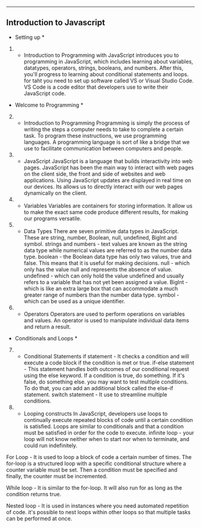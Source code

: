 --------------------------
Introduction to Javascript
--------------------------




* Setting up *

1) - Introduction to Programming with JavaScript
introduces you to programming in JavaScript, which includes learning about variables, datatypes, operators, strings, booleans, and numbers. After this, you'll progress to learning about conditional statements and loops. for taht you need to set up software called VS or Visual Studio Code. VS Code is a code editor that developers use to write their JavaScript code.




* Welcome to Programming *

2) - Introduction to Programming
Programming is simply the process of writing the steps a computer needs to take to complete a certain task. To program these instructions, we use programming languages. A programming language is sort of like a bridge that we use to facilitate communication between computers and people. 

3) - JavaScript
JavaScript is a language that builds interactivity into web pages. JavaScript has been the main way to interact with web pages on the client side, the front and side of websites and web applications. Using JavaScript updates are displayed in real time on our devices. Its allows us to directly interact with our web pages dynamically on the client. 

4) - Variables
Variables are containers for storing information. It allow us to make the exact same code produce different results, for making our programs versatile. 

5) - Data Types
There are seven primitive data types in JavaScript. These are string, number, Boolean, null, undefined, BigInt and symbol. 
strings and numbers - text values are known as the string data type while numerical values are referred to as the number data type.
boolean - the Boolean data type has only two values, true and false. This means that it is useful for making decisions. 
null - which only has the value null and represents the absence of value.
undefined - which can only hold the value undefined and usually refers to a variable that has not yet been assigned a value. 
BigInt - which is like an extra large box that can accommodate a much greater range of numbers than the number data type.
symbol - which can be used as a unique identifier.

6) - Operators
Operators are used to perform operations on variables and values. An operator is used to manipulate individual data items and return a result.




* Conditionals and Loops *

7) - Conditional Statements
if statement - It checks a condition and will execute a code block if the condition is met or true. 
if-else statement - This statement handles both outcomes of our conditional request using the else keyword. If a condition is true, do something. If it's false, do something else. you may want to test multiple conditions. To do that, you can add an additional block called the else-if statement.
switch statement - It use to streamline multiple conditions.

8) - Looping constructs
In JavaScript, developers use loops to continually execute repeated blocks of code until a certain condition is satisfied. Loops are similar to conditionals and that a condition must be satisfied in order for the code to execute.
infinite loop - your loop will not know neither when to start nor when to terminate, and could run indefinitely.

For Loop - It is used to loop a block of code a certain number of times. The for-loop is a structured loop with a specific conditional structure where a counter variable must be set. Then a condition must be specified and finally, the counter must be incremented. 

While loop - It is similar to the for-loop. It will also run for as long as the condition returns true. 

Nested loop - It is used in instances where you need automated repetition of code. it's possible to nest loops within other loops so that multiple tasks can be performed at once. 